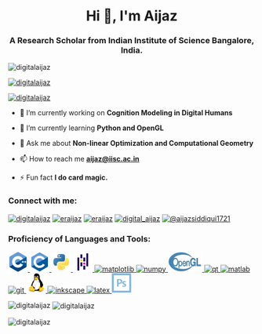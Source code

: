 <h1 align="center">Hi 👋, I'm Aijaz</h1>
<h3 align="center">A Research Scholar from Indian Institute of Science Bangalore, India.</h3>

<p align="left"> <img src="https://komarev.com/ghpvc/?username=digitalaijaz&label=Profile%20views&color=0e75b6&style=flat" alt="digitalaijaz" /> </p>

<p align="left"> <a href="https://github.com/ryo-ma/github-profile-trophy"><img src="https://github-profile-trophy.vercel.app/?username=digitalaijaz" alt="digitalaijaz" /></a> </p>

<p align="left"> <a href="https://twitter.com/digitalaijaz" target="blank"><img src="https://img.shields.io/twitter/follow/digitalaijaz?logo=twitter&style=for-the-badge" alt="digitalaijaz" /></a> </p>

- 🔭 I’m currently working on **Cognition Modeling in Digital Humans**

- 🌱 I’m currently learning **Python and OpenGL**

- 💬 Ask me about **Non-linear Optimization and Computational Geometry**

- 📫 How to reach me **aijaz@iisc.ac.in**

- ⚡ Fun fact **I do card magic.**

<h3 align="left">Connect with me:</h3>
<p align="left">
<a href="https://twitter.com/digitalaijaz" target="blank"><img align="center" src="https://raw.githubusercontent.com/rahuldkjain/github-profile-readme-generator/master/src/images/icons/Social/twitter.svg" alt="digitalaijaz" height="30" width="40" /></a>
<a href="https://linkedin.com/in/eraijaz" target="blank"><img align="center" src="https://raw.githubusercontent.com/rahuldkjain/github-profile-readme-generator/master/src/images/icons/Social/linked-in-alt.svg" alt="eraijaz" height="30" width="40" /></a>
<a href="https://fb.com/eraijaz" target="blank"><img align="center" src="https://raw.githubusercontent.com/rahuldkjain/github-profile-readme-generator/master/src/images/icons/Social/facebook.svg" alt="eraijaz" height="30" width="40" /></a>
<a href="https://instagram.com/digital_aijaz" target="blank"><img align="center" src="https://raw.githubusercontent.com/rahuldkjain/github-profile-readme-generator/master/src/images/icons/Social/instagram.svg" alt="digital_aijaz" height="30" width="40" /></a>
<a href="https://www.youtube.com/c/@aijazsiddiqui1721" target="blank"><img align="center" src="https://raw.githubusercontent.com/rahuldkjain/github-profile-readme-generator/master/src/images/icons/Social/youtube.svg" alt="@aijazsiddiqui1721" height="30" width="40" /></a>
</p>

<h3 align="left">Proficiency of Languages and Tools:</h3>
<p align="left"> 
<a href="https://www.w3schools.com/cpp/" target="_blank" rel="noreferrer"> <img src="https://raw.githubusercontent.com/devicons/devicon/master/icons/cplusplus/cplusplus-original.svg" alt="cplusplus" width="40" height="40"/> </a>
<a href="https://www.cprogramming.com/" target="_blank" rel="noreferrer"> <img src="https://raw.githubusercontent.com/devicons/devicon/master/icons/c/c-original.svg" alt="c" width="40" height="40"/> </a>
<a href="https://www.python.org" target="_blank" rel="noreferrer"> <img src="https://raw.githubusercontent.com/devicons/devicon/master/icons/python/python-original.svg" alt="python" width="40" height="40"/> </a>
<a href="https://pandas.pydata.org/" target="_blank" rel="noreferrer"> <img src="https://raw.githubusercontent.com/devicons/devicon/2ae2a900d2f041da66e950e4d48052658d850630/icons/pandas/pandas-original.svg" alt="pandas" width="40" height="40"/> </a>
<a href="https://matplotlib.org/" target="_blank" rel="noreferrer"> 
    <img src="https://matplotlib.org/stable/_static/logo2_compressed.svg" alt="matplotlib" width="100" height="40"/> 
</a>
<a href="https://numpy.org/" target="_blank" rel="noreferrer"> <img src="https://user-images.githubusercontent.com/50221806/86498201-a8bd8680-bd39-11ea-9d08-66b610a8dc01.png" alt="numpy" width="50" height="40"/>  </a>
<a href="https://www.opengl.org/" target="_blank" rel="noreferrer">
    <img src="https://github.com/digitalAijaz/digitalAijaz/blob/main/OpenGL.png" alt="opengl" width="70" height="40"/>
</a>
<a href="https://www.qt.io/" target="_blank" rel="noreferrer"> <img src="https://upload.wikimedia.org/wikipedia/commons/0/0b/Qt_logo_2016.svg" alt="qt" width="40" height="40"/> </a>
<a href="https://www.mathworks.com/" target="_blank" rel="noreferrer"> <img src="https://upload.wikimedia.org/wikipedia/commons/2/21/Matlab_Logo.png" alt="matlab" width="40" height="40"/> </a>
<a href="https://git-scm.com/" target="_blank" rel="noreferrer"> <img src="https://www.vectorlogo.zone/logos/git-scm/git-scm-icon.svg" alt="git" width="40" height="40"/> </a>
<a href="https://www.linux.org/" target="_blank" rel="noreferrer"> <img src="https://raw.githubusercontent.com/devicons/devicon/master/icons/linux/linux-original.svg" alt="linux" width="40" height="40"/> </a>
<a href="https://inkscape.org/" target="_blank" rel="noreferrer"> <img src="https://upload.wikimedia.org/wikipedia/commons/0/0d/Inkscape_Logo.svg" alt="inkscape" width="40" height="40"/> </a>
<a href="https://www.latex-project.org/" target="_blank" rel="noreferrer">
    <img src="https://upload.wikimedia.org/wikipedia/commons/9/92/LaTeX_logo.svg" alt="latex" width="35" height="30"/>
</a>
<a href="https://www.photoshop.com/en" target="_blank" rel="noreferrer"> <img src="https://raw.githubusercontent.com/devicons/devicon/master/icons/photoshop/photoshop-line.svg" alt="photoshop" width="40" height="40"/> </a>
 </p>

</p>

<p><img align="left" src="https://github-readme-stats.vercel.app/api/top-langs?username=digitalaijaz&show_icons=true&locale=en&layout=compact" alt="digitalaijaz" /></p>

<p>&nbsp;<img align="center" src="https://github-readme-stats.vercel.app/api?username=digitalaijaz&show_icons=true&locale=en" alt="digitalaijaz" /></p>

<p><img align="center" src="https://github-readme-streak-stats.herokuapp.com/?user=digitalaijaz&" alt="digitalaijaz" /></p>
